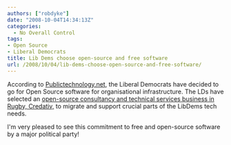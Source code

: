 ```yaml
---
authors: ["robdyke"]
date: "2008-10-04T14:34:13Z"
categories:
  - No Overall Control
tags:
- Open Source
- Liberal Democrats
title: Lib Dems choose open-source and free software
url: /2008/10/04/lib-dems-choose-open-source-and-free-software/
---
```

According to [Publictechnology.net](http://www.publictechnology.net/modules.php?op=modload&name=News&file=article&sid=17334 "LibDems using open-source software"), the Liberal Democrats have decided to go for Open Source software for organisational infrastructure. The LDs have selected an [open-source consultancy and technical services business in Rugby, Credativ,](http://www.credativ.co.uk/about/news/archiv/2008/liberal-democrats-decide-to-go-for-open-source-software.html "Credativ news article") to migrate and support crucial parts of the LibDems tech needs.

I'm very pleased to see this commitment to free and open-source software by a major political party!